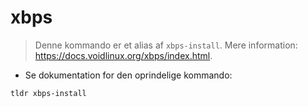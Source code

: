 # xbps

> Denne kommando er et alias af `xbps-install`.
> Mere information: <https://docs.voidlinux.org/xbps/index.html>.

- Se dokumentation for den oprindelige kommando:

`tldr xbps-install`
